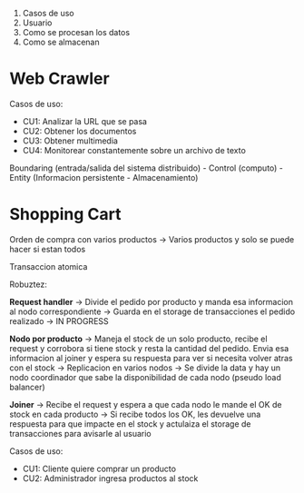 

1. Casos de uso
2. Usuario 
3. Como se procesan los datos
4. Como se almacenan
# Web Crawler 

Casos de uso:
- CU1: Analizar la URL que se pasa 
- CU2: Obtener los documentos 
- CU3: Obtener multimedia
- CU4: Monitorear constantemente sobre un archivo de texto 

Boundaring (entrada/salida del sistema distribuido) - Control (computo) - Entity (Informacion persistente - Almacenamiento)  


# Shopping Cart


Orden de compra con varios productos -> Varios productos y solo se puede hacer si estan todos 

Transaccion atomica 

Robuztez:

__Request handler__ 
	-> Divide el pedido por producto y manda esa informacion al nodo correspondiente
	-> Guarda en el storage de transacciones el pedido realizado -> IN PROGRESS

__Nodo por producto__
	-> Maneja el stock de un solo producto, recibe el request y corrobora si tiene stock y resta la cantidad del pedido. Envia esa informacion al joiner y espera su respuesta para ver si necesita volver atras con el stock
	-> Replicacion en varios nodos -> Se divide la data y hay un nodo coordinador que sabe la disponibilidad de cada nodo (pseudo load balancer)

__Joiner__ 
	-> Recibe el request y espera a que cada nodo le mande el OK de stock en cada producto
	-> Si recibe todos los OK, les devuelve una respuesta para que impacte en el stock y actulaiza el storage de transacciones para avisarle al usuario

Casos de uso:
- CU1: Cliente quiere comprar un producto 
- CU2: Administrador ingresa productos al stock

